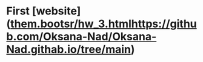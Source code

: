 # First [website] ([them.bootsr/hw_3.html](https://github.com/Oksana-Nad/Oksana-Nad.githab.io/tree/main)https://github.com/Oksana-Nad/Oksana-Nad.githab.io/tree/main)
